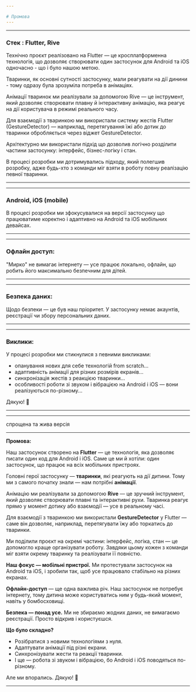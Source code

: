 ```yaml
---

# Промова
---
```


---

### Стек : Flutter, Rive  

Технічно проєкт реалізовано на Flutter — це кросплатформенна технологія, що дозволяє створювати один застосунок для Android та iOS одночасно - що і було нашою метою. 

Тваринки, як основні сутності застосунку, мали реагувати на дії динини - тому  одразу була зрозуміла потреба в анімаціях.

Анімації тваринок ми реалізували за допомогою Rive — це інструмент, який дозволяє створювати плавну й інтерактивну анімацію, яка реагує на дії користувача в режимі реального часу.

Для взаємодії з тваринкою ми використали систему жестів Flutter (GestureDetector) — наприклад, перетягування їжі або дотик до тваринки обробляється через віджет GestureDetector.

Архітектурно ми використали підхід що дозволив логічно розділити частини застосунку: інтерфейс, бізнес-логіку і стан. 

В процесі розробки ми дотримувались підходу, який полегшив розробку, адже будь-хто з команди міг взяти в роботу повну реалізацію певної тваринки.

---
---

### Android, iOS (mobile)  

В процесі розробки ми зфокусувалися на версії застосунку що працюватиме коректно і адаптивно на Android та iOS мобільних девайсах.

---
---

### Офлайн доступ:  

"Мирко" не вимагає інтернету — усе працює локально, офлайн, що робить його максимально безпечним для дітей.

---
---
### Безпека даних:  

Щодо безпеки — це був наш пріоритет. У застосунку немає акаунтів, реєстрації чи збору персональних даних. 

---
---
### Виклики:  

У процесі розробки ми стикнулися з певними викликами:
- опанування нових для себе технологій from scratch...
- адаптивність анімації для різних розмірів екранів...
- синхронізація жестів з реакцією тваринки...
- особливості роботи зі звуком і вібрацією на Android і iOS — вони реалізуються по-різному...

Дякую! 🐾

---



---

спрощена та жива версія 

---

**Промова:**

Наш застосунок створено на **Flutter** — це технологія, яка дозволяє писати один код для Android і iOS. Саме це ми й хотіли: один застосунок, що працює на всіх мобільних пристроях.

Головні герої застосунку — **тваринки**, які реагують на дії дитини. Тому ми з самого початку знали — нам потрібні **анімації**.

Анімацію ми реалізували за допомогою **Rive** — це зручний інструмент, який дозволяє створювати плавні та інтерактивні рухи. Тваринка реагує прямо у момент дотику або взаємодії — усе в реальному часі.

Для взаємодії з тваринкою ми використали **GestureDetector** у Flutter — саме він дозволяє, наприклад, перетягувати їжу або торкатись до тваринки.

Ми поділили проєкт на окремі частини: інтерфейс, логіка, стан — це допомогло краще організувати роботу. Завдяки цьому кожен з команди міг взяти окрему тваринку та реалізувати її повністю.

**Наш фокус — мобільні пристрої.** Ми протестували застосунок на Android та iOS, і зробили так, щоб усе працювало стабільно на різних екранах.

**Офлайн-доступ** — ще одна важлива річ. Наш застосунок не потребує інтернету, тому дитина може користуватись ним у будь-який момент, навіть у бомбосховищі.

**Безпека — понад усе.** Ми не збираємо жодних даних, не вимагаємо реєстрації. Просто відкрив і користуєшся.

**Що було складно?**

* Розібратися з новими технологіями з нуля.
* Адаптувати анімації під різні екрани.
* Синхронізувати жести та реакції тваринки.
* І ще — робота зі звуком і вібрацією, бо Android і iOS поводяться по-різному.

Але ми впорались. Дякую! 🐾

---


